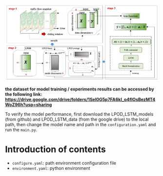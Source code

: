![Alt text](https://github.com/wangshuoxsz/LPOD_LSTM_models/blob/main/Figure/LPOD_LSTM_framework "LPOD_LSTM_Framework")

**the dataset for model training / experiments results can be accessed by the following link: https://drive.google.com/drive/folders/1Sel0G5p7FA6kI_o4fIOsBezMT4WoZ96h?usp=sharing**

To verify the model performance, first download the LPOD_LSTM_models (from github) and LPOD_LSTM_data (from the google drive) to the local path, then change the model name and path in the `configuration.yaml` and run the `main.py`.






# Introduction of contents
- `configure.yaml`: path environment configuration file
- `environment.yaml`: python environment

